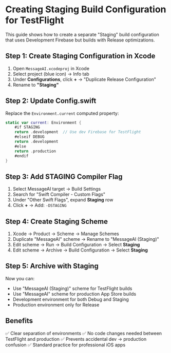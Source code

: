 # Creating Staging Build Configuration for TestFlight

This guide shows how to create a separate "Staging" build configuration that uses Development Firebase but builds with Release optimizations.

## Step 1: Create Staging Configuration in Xcode

1. Open `MessageAI.xcodeproj` in Xcode
2. Select project (blue icon) → Info tab
3. Under **Configurations**, click **+** → "Duplicate Release Configuration"
4. Rename to **"Staging"**

## Step 2: Update Config.swift

Replace the `Environment.current` computed property:

```swift
static var current: Environment {
    #if STAGING
    return .development  // Use dev Firebase for TestFlight
    #elseif DEBUG
    return .development
    #else
    return .production
    #endif
}
```

## Step 3: Add STAGING Compiler Flag

1. Select MessageAI target → Build Settings
2. Search for "Swift Compiler - Custom Flags"
3. Under "Other Swift Flags", expand **Staging** row
4. Click **+** → Add: `-DSTAGING`

## Step 4: Create Staging Scheme

1. Xcode → Product → Scheme → Manage Schemes
2. Duplicate "MessageAI" scheme → Rename to "MessageAI (Staging)"
3. Edit scheme → Run → Build Configuration → Select **Staging**
4. Edit scheme → Archive → Build Configuration → Select **Staging**

## Step 5: Archive with Staging

Now you can:
- Use "MessageAI (Staging)" scheme for TestFlight builds
- Use "MessageAI" scheme for production App Store builds
- Development environment for both Debug and Staging
- Production environment only for Release

## Benefits

✅ Clear separation of environments
✅ No code changes needed between TestFlight and production
✅ Prevents accidental dev → production confusion
✅ Standard practice for professional iOS apps
